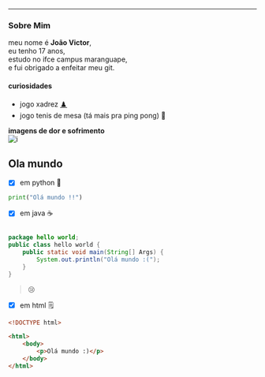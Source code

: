 ---
### Sobre Mim

meu nome é **João Victor**, <br>
eu tenho 17 anos, <br>
estudo no ifce campus maranguape, <br>
e fui obrigado a enfeitar meu git. <br>

#### curiosidades <br>
- jogo xadrez [♟️](https://www.chess.com/)<br>
- jogo tenis de mesa (tá mais pra ping pong) 🎾

**imagens de dor e sofrimento**<br>
![i](https://i.pinimg.com/474x/8e/81/a2/8e81a2dea4ee87cfccf724570f1772ed.jpg)



## Ola mundo 

- [x] em python 🐍

```python
print("Olá mundo !!")
```
- [x] em java ☕

```java

package hello world;
public class hello world {
    public static void main(String[] Args) {
        System.out.println("Olá mundo :(");
    }
}
```
> 😢<br>

  - [x] em html 🗒️

```html
<!DOCTYPE html>

<html>
    <body>
        <p>Olá mundo :)</p>
    </body>
</html>
```
